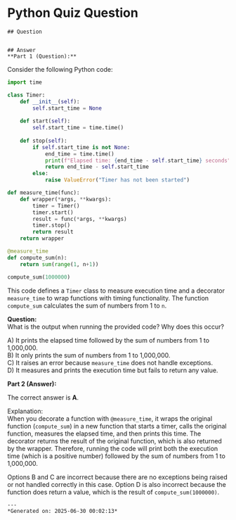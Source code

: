 # Python Quiz Question
    
    ## Question
    
    
    ## Answer
    **Part 1 (Question):**

Consider the following Python code:

```python
import time

class Timer:
    def __init__(self):
        self.start_time = None
    
    def start(self):
        self.start_time = time.time()
    
    def stop(self):
        if self.start_time is not None:
            end_time = time.time()
            print(f"Elapsed time: {end_time - self.start_time} seconds")
            return end_time - self.start_time
        else:
            raise ValueError("Timer has not been started")

def measure_time(func):
    def wrapper(*args, **kwargs):
        timer = Timer()
        timer.start()
        result = func(*args, **kwargs)
        timer.stop()
        return result
    return wrapper

@measure_time
def compute_sum(n):
    return sum(range(1, n+1))

compute_sum(1000000)
```

This code defines a `Timer` class to measure execution time and a decorator `measure_time` to wrap functions with timing functionality. The function `compute_sum` calculates the sum of numbers from 1 to `n`. 

**Question:**  
What is the output when running the provided code? Why does this occur?

A) It prints the elapsed time followed by the sum of numbers from 1 to 1,000,000.  
B) It only prints the sum of numbers from 1 to 1,000,000.  
C) It raises an error because `measure_time` does not handle exceptions.  
D) It measures and prints the execution time but fails to return any value.

**Part 2 (Answer):**

The correct answer is **A**.

Explanation:  
When you decorate a function with `@measure_time`, it wraps the original function (`compute_sum`) in a new function that starts a timer, calls the original function, measures the elapsed time, and then prints this time. The decorator returns the result of the original function, which is also returned by the wrapper. Therefore, running the code will print both the execution time (which is a positive number) followed by the sum of numbers from 1 to 1,000,000.

Options B and C are incorrect because there are no exceptions being raised or not handled correctly in this case. Option D is also incorrect because the function does return a value, which is the result of `compute_sum(1000000)`.
    
    ---
    *Generated on: 2025-06-30 00:02:13*
    